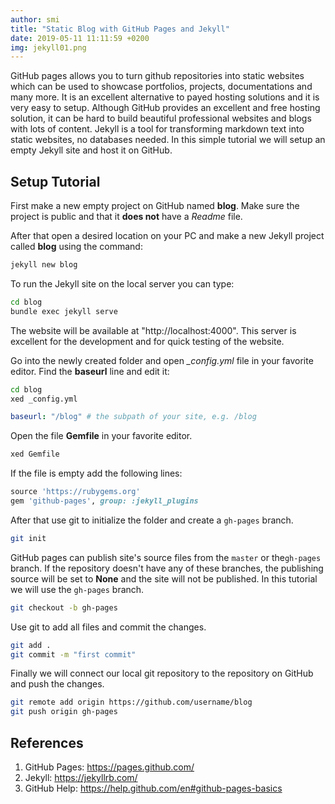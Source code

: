 ```yaml
---
author: smi
title: "Static Blog with GitHub Pages and Jekyll"
date: 2019-05-11 11:11:59 +0200
img: jekyll01.png
---
```


GitHub pages allows you to turn github repositories into static websites which can be used to showcase portfolios, projects, documentations and many more.  It is an excellent alternative to payed hosting solutions and it is very easy to setup. Although GitHub provides an excellent and free hosting solution, it can be hard to build beautiful professional websites and blogs with lots of content.  Jekyll is a tool for transforming markdown text into static websites, no databases needed. In this simple tutorial we will setup an empty Jekyll site and host it on GitHub. 

## Setup Tutorial

First make a new empty project on GitHub named **blog**. Make sure the project is public and that it **does not** have a *Readme* file. 

After that open a desired location on your PC and make a new Jekyll project called **blog** using the command:

```bash
jekyll new blog
```

To run the Jekyll site on the local server you can type:

```bash
cd blog
bundle exec jekyll serve
```

The website will be available at "http://localhost:4000". This server is excellent for the development and for quick testing of the website. 

Go into the newly created folder and open *_config.yml* file in your favorite editor. Find the **baseurl** line and edit it:

```bash
cd blog
xed _config.yml
```

```yaml
baseurl: "/blog" # the subpath of your site, e.g. /blog
```

Open the file **Gemfile** in your favorite editor.

```bash
xed Gemfile
```

If the file is empty add the following lines:

```ruby
source 'https://rubygems.org'
gem 'github-pages', group: :jekyll_plugins
```

After that use git to initialize the folder and create a `gh-pages` branch.

```bash
git init
```

GitHub pages can publish site's source files from the `master` or the`gh-pages` branch. If the repository doesn't have any of these branches, the publishing source will be set to **None** and the site will not be published. In this tutorial we will use the `gh-pages` branch.

```bash
git checkout -b gh-pages
```

Use git to add all files and commit the changes. 

```bash
git add .
git commit -m "first commit"
```

Finally we will connect our local git repository to the repository on GitHub and push the changes.

```bash
git remote add origin https://github.com/username/blog
git push origin gh-pages
```



## References

1. GitHub Pages: https://pages.github.com/
2. Jekyll: https://jekyllrb.com/
3. GitHub Help: https://help.github.com/en#github-pages-basics

 

